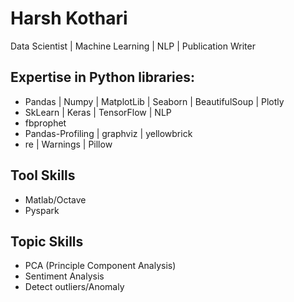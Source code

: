 # Harsh Kothari
Data Scientist | Machine Learning | NLP | Publication Writer

## Expertise in Python libraries:
- Pandas | Numpy | MatplotLib | Seaborn | BeautifulSoup | Plotly
- SkLearn | Keras | TensorFlow | NLP
- fbprophet
- Pandas-Profiling | graphviz | yellowbrick
- re | Warnings | Pillow

## Tool Skills
- Matlab/Octave
- Pyspark

## Topic Skills
- PCA (Principle Component Analysis)
- Sentiment Analysis
- Detect outliers/Anomaly

